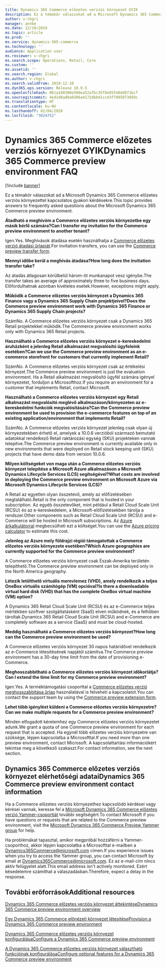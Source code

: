 ```yaml
---
title: Dynamics 365 Commerce előzetes verziós környezet GYIK
description: Ez a témakör válaszokat ad a Microsoft Dynamics 365 Commerce előzetes verziós környezettel kapcsolatos gyakori kérdésekre.
author: v-chgri
manager: annbe
ms.date: 12/10/2019
ms.topic: article
ms.prod: ''
ms.service: dynamics-365-commerce
ms.technology: ''
audience: Application user
ms.reviewer: v-chgri
ms.search.scope: Operations, Retail, Core
ms.custom: ''
ms.assetid: ''
ms.search.region: Global
ms.author: v-chgri
ms.search.validFrom: 2019-12-10
ms.dyn365.ops.version: Release 10.0.5
ms.openlocfilehash: 061a160380e500ea52afbc35f0a95fe84d971bcf
ms.sourcegitcommit: 4ed1d8ad8a0206a4172dbb41cc43f7d95073059c
ms.translationtype: HT
ms.contentlocale: hu-HU
ms.lasthandoff: 02/04/2020
ms.locfileid: "3024752"
---
```

# <a name="dynamics-365-commerce-preview-environment-faq"></a><span data-ttu-id="cbb3c-103">Dynamics 365 Commerce előzetes verziós környezet GYIK</span><span class="sxs-lookup"><span data-stu-id="cbb3c-103">Dynamics 365 Commerce preview environment FAQ</span></span>

[!include [banner](includes/banner.md)]

<span data-ttu-id="cbb3c-104">Ez a témakör válaszokat ad a Microsoft Dynamics 365 Commerce előzetes verziós környezettel kapcsolatos gyakori kérdésekre.</span><span class="sxs-lookup"><span data-stu-id="cbb3c-104">This topic provides answers to frequently asked questions about the Microsoft Dynamics 365 Commerce preview environment.</span></span>

<span data-ttu-id="cbb3c-105">**Átadható a meghívóm a Commerce előzetes verziós környezetbe egy másik bérlő számára?**</span><span class="sxs-lookup"><span data-stu-id="cbb3c-105">**Can I transfer my invitation for the Commerce preview environment to another tenant?**</span></span>

<span data-ttu-id="cbb3c-106">Igen.</span><span class="sxs-lookup"><span data-stu-id="cbb3c-106">Yes.</span></span> <span data-ttu-id="cbb3c-107">Meghívások átadása esetén használhatja a [Commerce előzetes verzió átadási űrlapját](https://aka.ms/Dynamics365CommercePreviewTransferForm).</span><span class="sxs-lookup"><span data-stu-id="cbb3c-107">For invitation transfers, you can use the [Commerce preview transfer form](https://aka.ms/Dynamics365CommercePreviewTransferForm).</span></span>

<span data-ttu-id="cbb3c-108">**Mennyi időbe kerül a meghívás átadása?**</span><span class="sxs-lookup"><span data-stu-id="cbb3c-108">**How long does the invitation transfer take?**</span></span>

<span data-ttu-id="cbb3c-109">Az átadás átlagosan körülbelül három-öt munkanapot vesz igénybe.</span><span class="sxs-lookup"><span data-stu-id="cbb3c-109">The transfer takes an average of approximately three to five business days.</span></span> <span data-ttu-id="cbb3c-110">Előfordulhatnak azonban kivételes esetek.</span><span class="sxs-lookup"><span data-stu-id="cbb3c-110">However, exceptions might apply.</span></span>

<span data-ttu-id="cbb3c-111">**Működik a Commerce előzetes verziós környezet a Dynamics 365 Finance vagy a Dynamics 365 Supply Chain projektjeivel?**</span><span class="sxs-lookup"><span data-stu-id="cbb3c-111">**Does the Commerce preview environment work with Dynamics 365 Finance or Dynamics 365 Supply Chain projects?**</span></span>

<span data-ttu-id="cbb3c-112">Szám</span><span class="sxs-lookup"><span data-stu-id="cbb3c-112">No.</span></span> <span data-ttu-id="cbb3c-113">A Commerce előzetes verziós környezet csak a Dynamics 365 Retail projektekkel működik.</span><span class="sxs-lookup"><span data-stu-id="cbb3c-113">The Commerce preview environment works only with Dynamics 365 Retail projects.</span></span>

<span data-ttu-id="cbb3c-114">**Használható a Commerce előzetes verziós környezet e-kereskedelmi áruházként a jelenleg Retail alkalmazást megvalósító ügyfeleink esetében?**</span><span class="sxs-lookup"><span data-stu-id="cbb3c-114">**Can we use the Commerce preview environment as an e-commerce storefront for customers that currently implement Retail?**</span></span>

<span data-ttu-id="cbb3c-115">Szám</span><span class="sxs-lookup"><span data-stu-id="cbb3c-115">No.</span></span> <span data-ttu-id="cbb3c-116">A Commerce előzetes verziós környezet csak az értékelési környezet.</span><span class="sxs-lookup"><span data-stu-id="cbb3c-116">The Commerce preview environment is just the evaluation environment.</span></span> <span data-ttu-id="cbb3c-117">Ha a Retail alkalmazást megvalósító ügyfél számára igényel környezetet, forduljon a Microsofthoz.</span><span class="sxs-lookup"><span data-stu-id="cbb3c-117">If you require an environment for a customer that implements Retail, contact Microsoft.</span></span>

<span data-ttu-id="cbb3c-118">**Használható a Commerce előzetes verziós környezet egy Retail alkalmazást megvalósító meglévő alkalmazáson/környezeten az e-kereskedelmi funkciók megvalósítására?**</span><span class="sxs-lookup"><span data-stu-id="cbb3c-118">**Can the Commerce preview environment be used to provision the e-commerce features on top of an existing application/environment that implements Retail?**</span></span>

<span data-ttu-id="cbb3c-119">Szám</span><span class="sxs-lookup"><span data-stu-id="cbb3c-119">No.</span></span> <span data-ttu-id="cbb3c-120">A Commerce előzetes verziós környezet jelenleg csak olyan új környezetekben érhető el, amelyek a 10.0.6 verzióból származó bemutató adatokkal rendelkező Retail raktározási egység (SKU) projekteken vannak telepítve.</span><span class="sxs-lookup"><span data-stu-id="cbb3c-120">The Commerce preview environment is currently available only in new environments that were deployed on Retail stock keeping unit (SKU) projects that have demo data from version 10.0.6.</span></span>

<span data-ttu-id="cbb3c-121">**Milyen költségeket von maga után a Commerce előzetes verziós környezet telepítése a Microsoft Azure alkalmazáson a Microsoft Dynamics Lifecycle Services (LCS) segítségével?**</span><span class="sxs-lookup"><span data-stu-id="cbb3c-121">**What costs are involved in deploying the Commerce preview environment on Microsoft Azure via Microsoft Dynamics Lifecycle Services (LCS)?**</span></span>

<span data-ttu-id="cbb3c-122">A Retail az egyetlen olyan összetevő, amely az előfizetésében megtalálható.</span><span class="sxs-lookup"><span data-stu-id="cbb3c-122">Retail is the only component that is hosted in your subscription.</span></span> <span data-ttu-id="cbb3c-123">Az egyéb összetevőket, mint például a Retail Cloud Scale Unit (RCSU) és az e-kereskedelem, a Microsoft-előfizetésekben tárolja a rendszer.</span><span class="sxs-lookup"><span data-stu-id="cbb3c-123">Other components such as Retail Cloud Scale Unit (RCSU) and e-Commerce will be hosted in Microsoft subscriptions.</span></span> <span data-ttu-id="cbb3c-124">Az [Azure árkalkulátorral](https://azure.microsoft.com/pricing/calculator/) megbecsülheti ezt a költséget.</span><span class="sxs-lookup"><span data-stu-id="cbb3c-124">You can use the [Azure pricing calculator](https://azure.microsoft.com/pricing/calculator/) to estimate this cost.</span></span>

<span data-ttu-id="cbb3c-125">**Jelenleg az Azure mely földrajzi régiói támogatottak a Commerce előzetes verziós környezete esetében?**</span><span class="sxs-lookup"><span data-stu-id="cbb3c-125">**Which Azure geographies are currently supported for the Commerce preview environment?**</span></span>

<span data-ttu-id="cbb3c-126">A Commerce előzetes verziós környezet csak Észak-Amerika területén telepíthető.</span><span class="sxs-lookup"><span data-stu-id="cbb3c-126">The Commerce preview environment can be deployed only in the North America geography.</span></span>

<span data-ttu-id="cbb3c-127">**Létezik letölthető virtuális merevlemez (VHD), amely rendelkezik a teljes OneBox virtuális számítógép (VM) opcióval?**</span><span class="sxs-lookup"><span data-stu-id="cbb3c-127">**Is there a downloadable virtual hard disk (VHD) that has the complete OneBox virtual machine (VM) option?**</span></span>

<span data-ttu-id="cbb3c-128">A Dynamics 365 Retail Cloud Scale Unit (RCSU) és az e-Commerce teljes mértékben szoftver szolgáltatásként (SaaS) elven működnek, és a felhőben tároltak.</span><span class="sxs-lookup"><span data-stu-id="cbb3c-128">Dynamics 365 Retail Cloud Scale Unit (RCSU) and e-Commerce are completely software as a service (SaaS) and must be cloud-hosted.</span></span>

<span data-ttu-id="cbb3c-129">**Meddig használható a Commerce előzetes verziós környezet?**</span><span class="sxs-lookup"><span data-stu-id="cbb3c-129">**How long can the Commerce preview environment be used?**</span></span>

<span data-ttu-id="cbb3c-130">A Commerce előzetes verziós környezet 30 napos határidővel rendelkezik az e-Commerce létesítésének napjától számítva.</span><span class="sxs-lookup"><span data-stu-id="cbb3c-130">The Commerce preview environment has a 30-day time limit from the date of provisioning e-Commerce.</span></span>

<span data-ttu-id="cbb3c-131">**Meghosszabbítható a Commerce előzetes verziós környezet időkorlátja?**</span><span class="sxs-lookup"><span data-stu-id="cbb3c-131">**Can I extend the time limit for my Commerce preview environment?**</span></span>

<span data-ttu-id="cbb3c-132">Igen.</span><span class="sxs-lookup"><span data-stu-id="cbb3c-132">Yes.</span></span> <span data-ttu-id="cbb3c-133">A terméktámogatási csoporttal a [Commerce előzetes verzió meghosszabbítása űrlap](https://aka.ms/Dynamics365CommercePreviewExtensionForm) használatával is felveheti a kapcsolatot.</span><span class="sxs-lookup"><span data-stu-id="cbb3c-133">You can contact the support team by using the [Commerce preview extension form](https://aka.ms/Dynamics365CommercePreviewExtensionForm).</span></span>

<span data-ttu-id="cbb3c-134">**Lehet több igénylést küldeni a Commerce előzetes verziós környezetre?**</span><span class="sxs-lookup"><span data-stu-id="cbb3c-134">**Can we make multiple requests for a Commerce preview environment?**</span></span>

<span data-ttu-id="cbb3c-135">Minden elfogadott kérelemhez egy Commerce előzetes verziós környezetet adunk.</span><span class="sxs-lookup"><span data-stu-id="cbb3c-135">We grant a quota of one Commerce preview environment for each request that is accepted.</span></span> <span data-ttu-id="cbb3c-136">Ha egynél több előzetes verziós környezetre van szüksége, lépjen kapcsolatba a Microsofttal.</span><span class="sxs-lookup"><span data-stu-id="cbb3c-136">If you need more than one preview environment, contact Microsoft.</span></span> <span data-ttu-id="cbb3c-137">A kapcsolattartási információkért tekintse meg a következő szakaszt.</span><span class="sxs-lookup"><span data-stu-id="cbb3c-137">For contact information, see the next section.</span></span>

## <a name="dynamics-365-commerce-preview-environment-contact-information"></a><span data-ttu-id="cbb3c-138">Dynamics 365 Commerce előzetes verziós környezet elérhetőségi adatai</span><span class="sxs-lookup"><span data-stu-id="cbb3c-138">Dynamics 365 Commerce preview environment contact information</span></span>

<span data-ttu-id="cbb3c-139">Ha a Commerce előzetes verziós környezethez kapcsolódó kérdései vagy kérései vannak, keresse fel a [Microsoft Dynamics 365 Commerce előzetes verzió Yammer-csoportját](https://aka.ms/Dynamics365CommercePreviewYammer) további segítségért.</span><span class="sxs-lookup"><span data-stu-id="cbb3c-139">To contact Microsoft if you have questions or requests that are related to the Commerce preview environment, visit the [Microsoft Dynamics 365 Commerce Preview Yammer group](https://aka.ms/Dynamics365CommercePreviewYammer) for help.</span></span>

<span data-ttu-id="cbb3c-140">Ha problémákat tapasztal, amikor megpróbál hozzáférni a Yammer-csoporthoz, akkor lépjen kapcsolatba a Microsofttal e-mailben a <Dynamics365Commerce@microsoft.com> címen.</span><span class="sxs-lookup"><span data-stu-id="cbb3c-140">If you experience issues when you try to access the Yammer group, you can contact Microsoft by email at <Dynamics365Commerce@microsoft.com>.</span></span> <span data-ttu-id="cbb3c-141">Ez az e-mail-cím nincs aktív felügyelet alatt.</span><span class="sxs-lookup"><span data-stu-id="cbb3c-141">This email address isn't actively monitored.</span></span> <span data-ttu-id="cbb3c-142">Ezért késedelemre számíthat a válaszadásban.</span><span class="sxs-lookup"><span data-stu-id="cbb3c-142">Therefore, expect a delay in the response.</span></span>

## <a name="additional-resources"></a><span data-ttu-id="cbb3c-143">További erőforrások</span><span class="sxs-lookup"><span data-stu-id="cbb3c-143">Additional resources</span></span>

[<span data-ttu-id="cbb3c-144">Dynamics 365 Commerce előzetes verziós környezet áttekintése</span><span class="sxs-lookup"><span data-stu-id="cbb3c-144">Dynamics 365 Commerce preview environment overview</span></span>](cpe-overview.md)

[<span data-ttu-id="cbb3c-145">Egy Dynamics 365 Commerce előnézeti környezet létesítése</span><span class="sxs-lookup"><span data-stu-id="cbb3c-145">Provision a Dynamics 365 Commerce preview environment</span></span>](provisioning-guide.md)

[<span data-ttu-id="cbb3c-146">Dynamics 365 Commerce előzetes verziós környezet konfigurálása</span><span class="sxs-lookup"><span data-stu-id="cbb3c-146">Configure a Dynamics 365 Commerce preview environment</span></span>](cpe-post-provisioning.md)

[<span data-ttu-id="cbb3c-147">A Dynamics 365 Commerce előzetes verziós környezet választható funkcióinak konfigurálása</span><span class="sxs-lookup"><span data-stu-id="cbb3c-147">Configure optional features for a Dynamics 365 Commerce preview environment</span></span>](cpe-optional-features.md)

